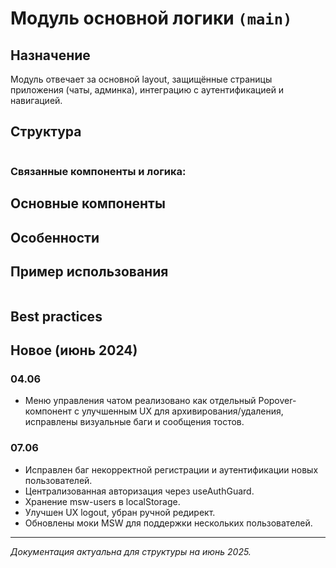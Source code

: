 # Модуль основной логики `(main)`

## Назначение
Модуль отвечает за основной layout, защищённые страницы приложения (чаты, админка), интеграцию с аутентификацией и навигацией.

## Структура
```

```

### Связанные компоненты и логика:


## Основные компоненты


## Особенности


## Пример использования
```tsx

```

## Best practices


## Новое (июнь 2024)

### 04.06
- Меню управления чатом реализовано как отдельный Popover-компонент с улучшенным UX для архивирования/удаления, исправлены визуальные баги и сообщения тостов.

### 07.06
- Исправлен баг некорректной регистрации и аутентификации новых пользователей. 
- Централизованная авторизация через useAuthGuard.
- Хранение msw-users в localStorage.
- Улучшен UX logout, убран ручной редирект.
- Обновлены моки MSW для поддержки нескольких пользователей.

---
_Документация актуальна для структуры на июнь 2025._ 
